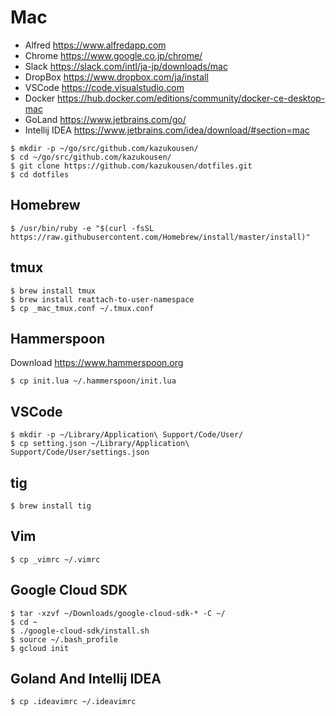 
# Mac

- Alfred https://www.alfredapp.com
- Chrome https://www.google.co.jp/chrome/
- Slack https://slack.com/intl/ja-jp/downloads/mac
- DropBox https://www.dropbox.com/ja/install
- VSCode https://code.visualstudio.com
- Docker https://hub.docker.com/editions/community/docker-ce-desktop-mac
- GoLand https://www.jetbrains.com/go/
- Intellij IDEA https://www.jetbrains.com/idea/download/#section=mac

```console
$ mkdir -p ~/go/src/github.com/kazukousen/
$ cd ~/go/src/github.com/kazukousen/
$ git clone https://github.com/kazukousen/dotfiles.git
$ cd dotfiles
```

## Homebrew

```console
$ /usr/bin/ruby -e "$(curl -fsSL https://raw.githubusercontent.com/Homebrew/install/master/install)"
```

## tmux

```console
$ brew install tmux
$ brew install reattach-to-user-namespace
$ cp _mac_tmux.conf ~/.tmux.conf
```

## Hammerspoon

Download https://www.hammerspoon.org

```console
$ cp init.lua ~/.hammerspoon/init.lua
```

## VSCode

```console
$ mkdir -p ~/Library/Application\ Support/Code/User/
$ cp setting.json ~/Library/Application\ Support/Code/User/settings.json
```

## tig

```console
$ brew install tig
```

## Vim

```console
$ cp _vimrc ~/.vimrc
```

## Google Cloud SDK

```console
$ tar -xzvf ~/Downloads/google-cloud-sdk-* -C ~/
$ cd ~
$ ./google-cloud-sdk/install.sh
$ source ~/.bash_profile
$ gcloud init
```

## Goland And Intellij IDEA

```console
$ cp .ideavimrc ~/.ideavimrc
```
